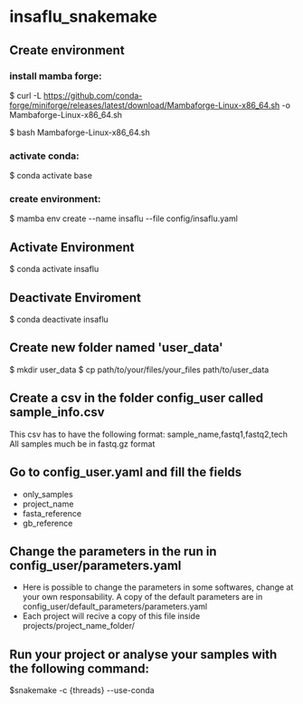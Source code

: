 # insaflu_snakemake

## Create environment 

### install mamba forge:
    
   $ curl -L https://github.com/conda-forge/miniforge/releases/latest/download/Mambaforge-Linux-x86_64.sh -o Mambaforge-Linux-x86_64.sh
    
   $ bash Mambaforge-Linux-x86_64.sh

### activate conda:
    
   $ conda activate base

### create environment:
    
   $ mamba env create --name insaflu --file config/insaflu.yaml

## Activate Environment 
   $ conda activate insaflu

## Deactivate Enviroment
   $ conda deactivate insaflu

## Create new folder named 'user_data'
   $ mkdir user_data
   $ cp path/to/your/files/your_files path/to/user_data
## Create a csv in the folder config_user called sample_info.csv
 This csv has to have the following format: sample_name,fastq1,fastq2,tech
 All samples much be in fastq.gz format
## Go to config_user.yaml and fill the fields
 - only_samples
 - project_name
 - fasta_reference
 - gb_reference

## Change the parameters in the run in config_user/parameters.yaml
   - Here is possible to change the parameters in some softwares, change at your own responsability. A copy of the default parameters are in config_user/default_parameters/parameters.yaml
   - Each project will recive a copy of this file inside projects/project_name_folder/

## Run your project or analyse your samples with the following command:
   $snakemake -c {threads} --use-conda
